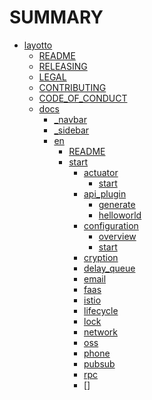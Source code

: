 # SUMMARY
- [layotto]()
  - [README](README.md)
  - [RELEASING](RELEASING.md)
  - [LEGAL](LEGAL.md)
  - [CONTRIBUTING](CONTRIBUTING.md)
  - [CODE_OF_CONDUCT](CODE_OF_CONDUCT.md)
  - [docs]()
    - [_navbar](docs/_navbar.md)
    - [_sidebar](docs/_sidebar.md)
    - [en]()
      - [README](docs/en/README.md)
      - [start]()
        - [actuator]()
          - [start](docs/en/start/actuator/start.md)
        - [api_plugin]()
          - [generate](docs/en/start/api_plugin/generate.md)
          - [helloworld](docs/en/start/api_plugin/helloworld.md)
        - [configuration]()
          - [overview](docs/en/start/configuration/start.md)
          - [start](docs/en/start/configuration/overview.md)
        - [cryption]()
        - [delay_queue]()
        - [email]()
        - [faas]()
        - [istio]()
        - [lifecycle]()
        - [lock]()
        - [network]()
        - [oss]()
        - [phone]()
        - [pubsub]()
        - [rpc]()
        - []
